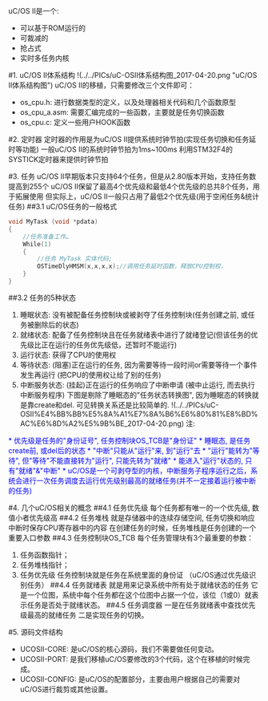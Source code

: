 uC/OS II是一个:
* 可以基于ROM运行的
* 可裁减的
* 抢占式
* 实时多任务内核

#1. uC/OS II体系结构
!(../../PICs/uC-OSII体系结构图_2017-04-20.png "uC/OS II体系结构图")
uC/OS II的移植，只需要修改三个文件即可：
* os_cpu.h: 进行数据类型的定义，以及处理器相关代码和几个函数原型
* os_cpu_a.asm: 需要汇编完成的一些函数，主要就是任务切换函数
* os_cpu.c: 定义一些用户HOOK函数

#2. 定时器
定时器的作用是为uC/OS II提供系统时钟节拍(实现任务切换和任务延时等功能)
一般uC/OS II的系统时钟节拍为1ms~100ms
利用STM32F4的SYSTICK定时器来提供时钟节拍

#3. 任务
uC/OS II早期版本只支持64个任务，但是从2.80版本开始，支持任务数提高到255个
uC/OS II保留了最高4个优先级和最低4个优先级的总共8个任务，用于拓展使用
但实际上，uC/OS II一般只占用了最低2个优先级(用于空闲任务&统计任务)
##3.1 uC/OS任务的一般格式
```C
void MyTask (void *pdata)
{
	//任务准备工作…
	While(1)
	{
		//任务 MyTask 实体代码;
		OSTimeDlyHMSM(x,x,x,x);//调用任务延时函数，释放CPU控制权，
	}
}
```
##3.2 任务的5种状态
1. 睡眠状态: 没有被配备任务控制块或被剥夺了任务控制块(任务创建之前, 或任务被删除后的状态)
2. 就绪状态: 配备了任务控制块且在任务就绪表中进行了就绪登记(但该任务的优先级比正在运行的任务优先级低，还暂时不能运行)
3. 运行状态: 获得了CPU的使用权
4. 等待状态: (阻塞)正在运行的任务, 因为需要等待一段时间or需要等待一个事件发生再运行 (把CPU的使用权让给了别的任务)
5. 中断服务状态: (挂起)正在运行的任务响应了中断申请 (被中止运行, 而去执行中断服务程序)
下图是剔除了睡眠态的"任务状态转换图", 因为睡眠态的转换就是靠create和del. 可见转换关系还是比较简单的.
!(../../PICs/uC-OSII%E4%BB%BB%E5%8A%A1%E7%8A%B6%E6%80%81%E8%BD%AC%E6%8D%A2%E5%9B%BE_2017-04-20.png)
注:
<font color=blue>
* 优先级是任务的"身份证号", 任务控制块OS_TCB是"身份证"
* 睡眠态, 是任务create前, 或del后的状态
* "中断"只能从"运行"来, 到"运行"去
* "运行"能转为"等待", 但"等待"不能直接转为"运行", 只能先转为"就绪"
* 能进入"运行"状态的, 只有"就绪"&"中断"
* uC/OS是一个可剥夺型的内核，中断服务子程序运行之后，系统会进行一次任务调度去运行优先级别最高的就绪任务(并不一定接着运行被中断的任务)
</font>

#4. 几个uC/OS相关的概念
##4.1 任务优先级
每个任务都有唯一的一个优先级, 数值小者优先级高
##4.2 任务堆栈
就是存储器中的连续存储空间, 任务切换和响应中断时保存CPU寄存器中的内容
在创建任务的时候，任务堆栈是任务创建的一个重要入口参数
##4.3 任务控制块OS_TCB
每个任务管理块有3个最重要的参数：
1. 任务函数指针；
2. 任务堆栈指针；
3. 任务优先级
任务控制块就是任务在系统里面的身份证
（uC/OS通过优先级识别任务）
##4.4 任务就绪表
就是用来记录系统中所有处于就绪状态的任务
它是一个位图，系统中每个任务都在这个位图中占据一个位，该位（1或0）就表示任务是否处于就绪状态。
##4.5 任务调度器
一是在任务就绪表中查找优先级最高的就绪任务
二是实现任务的切换。

#5. 源码文件结构
* UCOSII-CORE: 是uC/OS的核心源码，我们不需要做任何变动。
* UCOSII-PORT: 是我们移植uC/OS要修改的3个代码，这个在移植的时候完成。
* UCOSII-CONFIG: 是uC/OS的配置部分，主要由用户根据自己的需要对uC/OS进行裁剪或其他设置。
